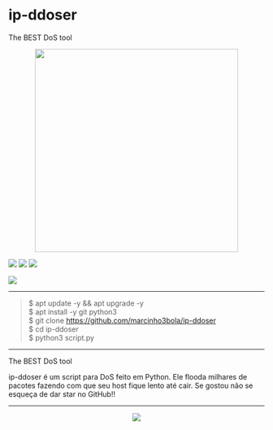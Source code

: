 # ip-ddoser
The BEST DoS tool

<p align="center">
<img src="https://minerandodados.com.br/wp-content/uploads/2017/02/python-logo.png" height="400">

<img src="https://img.shields.io/badge/Version-v1.0-blue"> <img src="https://img.shields.io/badge/Author-marcinho3bola-green"> <img src="https://img.shields.io/badge/Plataform-All%20distros-red">

<img src="https://imgur.com/JBRN05Z.png">
</p>

---

> $ apt update -y && apt upgrade -y  
> $ apt install -y git python3  
> $ git clone https://github.com/marcinho3bola/ip-ddoser  
> $ cd ip-ddoser  
> $ python3 script.py  

---

The BEST DoS tool

ip-ddoser é um script para DoS feito em Python. Ele flooda milhares de pacotes fazendo com que seu host fique lento até cair.
Se gostou não se esqueça de dar star no GitHub!!

---

<p align="center">
<img src="https://imgur.com/ZivOVXZ.png">
</p>
